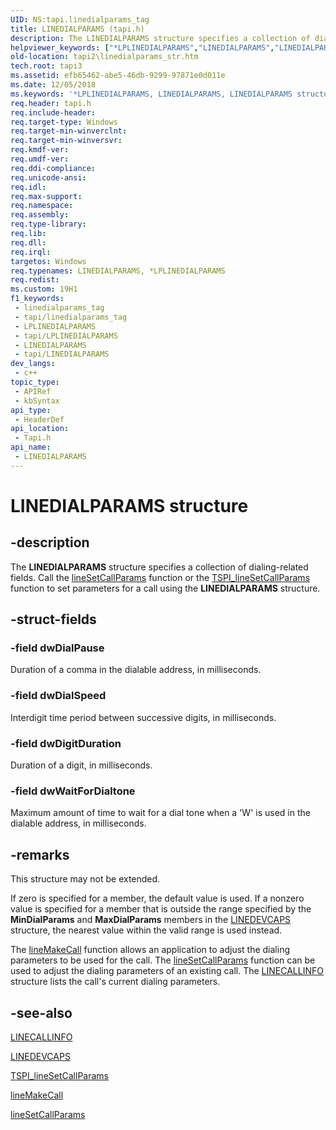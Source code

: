 ```yaml
---
UID: NS:tapi.linedialparams_tag
title: LINEDIALPARAMS (tapi.h)
description: The LINEDIALPARAMS structure specifies a collection of dialing-related fields. Call the lineSetCallParams function or the TSPI_lineSetCallParams function to set parameters for a call using the LINEDIALPARAMS structure.
helpviewer_keywords: ["*LPLINEDIALPARAMS","LINEDIALPARAMS","LINEDIALPARAMS structure [TAPI 2.2]","LPLINEDIALPARAMS","LPLINEDIALPARAMS structure pointer [TAPI 2.2]","_tapi2_linedialparams_str","tapi/LINEDIALPARAMS","tapi/LPLINEDIALPARAMS","tapi2.linedialparams_str"]
old-location: tapi2\linedialparams_str.htm
tech.root: tapi3
ms.assetid: efb65462-abe5-46db-9299-97871e0d011e
ms.date: 12/05/2018
ms.keywords: '*LPLINEDIALPARAMS, LINEDIALPARAMS, LINEDIALPARAMS structure [TAPI 2.2], LPLINEDIALPARAMS, LPLINEDIALPARAMS structure pointer [TAPI 2.2], _tapi2_linedialparams_str, tapi/LINEDIALPARAMS, tapi/LPLINEDIALPARAMS, tapi2.linedialparams_str'
req.header: tapi.h
req.include-header: 
req.target-type: Windows
req.target-min-winverclnt: 
req.target-min-winversvr: 
req.kmdf-ver: 
req.umdf-ver: 
req.ddi-compliance: 
req.unicode-ansi: 
req.idl: 
req.max-support: 
req.namespace: 
req.assembly: 
req.type-library: 
req.lib: 
req.dll: 
req.irql: 
targetos: Windows
req.typenames: LINEDIALPARAMS, *LPLINEDIALPARAMS
req.redist: 
ms.custom: 19H1
f1_keywords:
 - linedialparams_tag
 - tapi/linedialparams_tag
 - LPLINEDIALPARAMS
 - tapi/LPLINEDIALPARAMS
 - LINEDIALPARAMS
 - tapi/LINEDIALPARAMS
dev_langs:
 - c++
topic_type:
 - APIRef
 - kbSyntax
api_type:
 - HeaderDef
api_location:
 - Tapi.h
api_name:
 - LINEDIALPARAMS
---
```


# LINEDIALPARAMS structure


## -description

The 
<b>LINEDIALPARAMS</b> structure specifies a collection of dialing-related fields. Call the 
<a href="https://docs.microsoft.com/windows/desktop/api/tapi/nf-tapi-linesetcallparams">lineSetCallParams</a> function or the 
<a href="https://docs.microsoft.com/windows/desktop/api/tspi/nf-tspi-tspi_linesetcallparams">TSPI_lineSetCallParams</a> function to set parameters for a call using the 
<b>LINEDIALPARAMS</b> structure.

## -struct-fields

### -field dwDialPause

Duration of a comma in the dialable address, in milliseconds.

### -field dwDialSpeed

Interdigit time period between successive digits, in milliseconds.

### -field dwDigitDuration

Duration of a digit, in milliseconds.

### -field dwWaitForDialtone

Maximum amount of time to wait for a dial tone when a 'W' is used in the dialable address, in milliseconds.

## -remarks

This structure may not be extended.

If zero is specified for a member, the default value is used. If a nonzero value is specified for a member that is outside the range specified by the <b>MinDialParams</b> and <b>MaxDialParams</b> members in the 
<a href="https://docs.microsoft.com/windows/desktop/api/tapi/ns-tapi-linedevcaps">LINEDEVCAPS</a> structure, the nearest value within the valid range is used instead.

The 
<a href="https://docs.microsoft.com/windows/desktop/api/tapi/nf-tapi-linemakecall">lineMakeCall</a> function allows an application to adjust the dialing parameters to be used for the call. The 
<a href="https://docs.microsoft.com/windows/desktop/api/tapi/nf-tapi-linesetcallparams">lineSetCallParams</a> function can be used to adjust the dialing parameters of an existing call. The 
<a href="https://docs.microsoft.com/windows/desktop/api/tapi/ns-tapi-linecallinfo">LINECALLINFO</a> structure lists the call's current dialing parameters.

## -see-also

<a href="https://docs.microsoft.com/windows/desktop/api/tapi/ns-tapi-linecallinfo">LINECALLINFO</a>



<a href="https://docs.microsoft.com/windows/desktop/api/tapi/ns-tapi-linedevcaps">LINEDEVCAPS</a>



<a href="https://docs.microsoft.com/windows/desktop/api/tspi/nf-tspi-tspi_linesetcallparams">TSPI_lineSetCallParams</a>



<a href="https://docs.microsoft.com/windows/desktop/api/tapi/nf-tapi-linemakecall">lineMakeCall</a>



<a href="https://docs.microsoft.com/windows/desktop/api/tapi/nf-tapi-linesetcallparams">lineSetCallParams</a>

